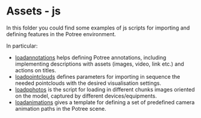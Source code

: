 # Assets - js

In this folder you could find some examples of js scripts for importing and defining features in the Potree environment.

In particular:
- [loadannotations](loadannotations.js) helps defining Potree annotations, including implementing descriptions with assets (images, video, link etc.) and actions on titles.
- [loadpointclouds](loadpointclouds.js) defines parameters for importing in sequence the needed pointclouds with the desired visualisation settings.
- [loadpphotos](loadphotos.js) is the script for loading in different chunks images oriented on the model, captured by different devices/equipments.
- [loadanimations](loadanimations.js) gives a template for defining a set of predefined camera animation paths in the Potree scene.